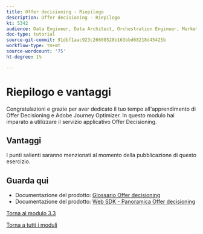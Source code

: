```yaml
---
title: Offer decisioning - Riepilogo
description: Offer decisioning - Riepilogo
kt: 5342
audience: Data Engineer, Data Architect, Orchestration Engineer, Marketer
doc-type: tutorial
source-git-commit: 91dbf1aac923c26608528b163bbd68218d45425b
workflow-type: tm+mt
source-wordcount: '75'
ht-degree: 1%

---
```


# Riepilogo e vantaggi

Congratulazioni e grazie per aver dedicato il tuo tempo all&#39;apprendimento di Offer Decisioning e Adobe Journey Optimizer.
In questo modulo hai imparato a utilizzare il servizio applicativo Offer Decisioning.

## Vantaggi

I punti salienti saranno menzionati al momento della pubblicazione di questo esercizio.

## Guarda qui

- Documentazione del prodotto: [Glossario Offer decisioning](https://experienceleague.adobe.com/docs/journey-optimizer/using/offer-decisioniong/get-started-decision/starting-offer-decisioning.html#glossary?lang=en)
- Documentazione del prodotto: [Web SDK - Panoramica Offer decisioning](https://experienceleague.adobe.com/docs/experience-platform/edge/personalization/offer-decisioning/offer-decisioning-overview.html?lang=en)

[Torna al modulo 3.3](./offer-decisioning.md)

[Torna a tutti i moduli](../../../overview.md)
